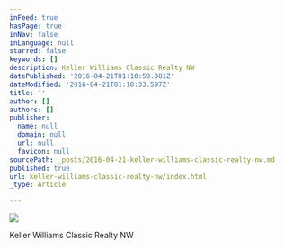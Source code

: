 ```yaml
---
inFeed: true
hasPage: true
inNav: false
inLanguage: null
starred: false
keywords: []
description: Keller Williams Classic Realty NW
datePublished: '2016-04-21T01:10:59.081Z'
dateModified: '2016-04-21T01:10:33.597Z'
title: ''
author: []
authors: []
publisher:
  name: null
  domain: null
  url: null
  favicon: null
sourcePath: _posts/2016-04-21-keller-williams-classic-realty-nw.md
published: true
url: keller-williams-classic-realty-nw/index.html
_type: Article

---
```

![](https://the-grid-user-content.s3-us-west-2.amazonaws.com/7601be18-a072-4713-a949-c8c501492e73.png)

Keller Williams Classic Realty NW